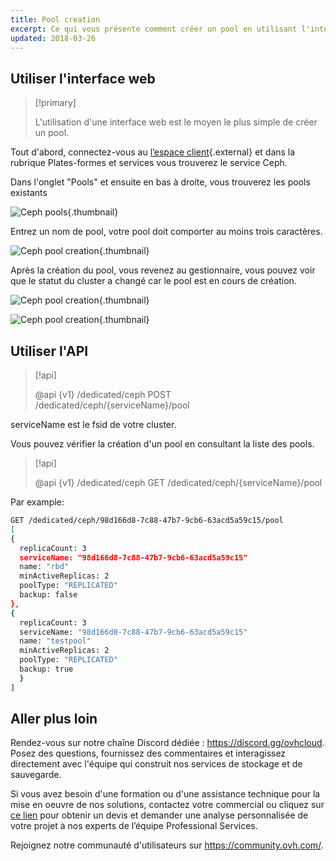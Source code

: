 ```yaml
---
title: Pool creation
excerpt: Ce qui vous présente comment créer un pool en utilisant l'interface Web.
updated: 2018-03-26
---
```


## Utiliser l'interface web

> [!primary]
>
> L'utilisation d'une interface web est le moyen le plus simple de créer un pool.
>

Tout d'abord, connectez-vous au [l’espace client](https://ca.ovh.com/manager/dedicated/#/configuration){.external} et dans la rubrique Plates-formes et services vous trouverez le service Ceph.

Dans l'onglet "Pools" et ensuite en bas à droite, vous trouverez les pools existants

![Ceph pools](create_a_pool_1.png){.thumbnail}

Entrez un nom de pool, votre pool doit comporter au moins trois caractères.

![Ceph pool creation](create_a_pool_2.png){.thumbnail}

Après la création du pool, vous revenez au gestionnaire, vous pouvez voir que le statut du cluster a changé car le pool est en cours de création.

![Ceph pool creation](create_a_pool_3.png){.thumbnail}

![Ceph pool creation](create_a_pool_4.png){.thumbnail}

## Utiliser l'API

> [!api]
>
> @api {v1} /dedicated/ceph POST /dedicated/ceph/{serviceName}/pool
>
serviceName est le fsid de votre cluster.

Vous pouvez vérifier la création d'un pool en consultant la liste des pools.

> [!api]
>
> @api {v1} /dedicated/ceph GET /dedicated/ceph/{serviceName}/pool
>
Par example:

```bash
GET /dedicated/ceph/98d166d8-7c88-47b7-9cb6-63acd5a59c15/pool
[
{
  replicaCount: 3
  serviceName: "98d166d8-7c88-47b7-9cb6-63acd5a59c15"
  name: "rbd"
  minActiveReplicas: 2
  poolType: "REPLICATED"
  backup: false
},
{
  replicaCount: 3
  serviceName: "98d166d8-7c88-47b7-9cb6-63acd5a59c15"
  name: "testpool"
  minActiveReplicas: 2
  poolType: "REPLICATED"
  backup: true
  }
]
```

## Aller plus loin

Rendez-vous sur notre chaîne Discord dédiée : <https://discord.gg/ovhcloud>. Posez des questions, fournissez des commentaires et interagissez directement avec l'équipe qui construit nos services de stockage et de sauvegarde.

Si vous avez besoin d'une formation ou d'une assistance technique pour la mise en oeuvre de nos solutions, contactez votre commercial ou cliquez sur [ce lien](https://www.ovhcloud.com/fr-ca/professional-services/) pour obtenir un devis et demander une analyse personnalisée de votre projet à nos experts de l’équipe Professional Services.

Rejoignez notre communauté d'utilisateurs sur <https://community.ovh.com/>.
